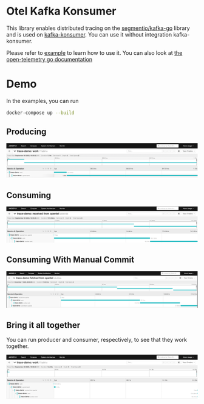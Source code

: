 # Otel Kafka Konsumer

This library enables distributed tracing on the [segmentio/kafka-go](https://github.com/segmentio/kafka-go) library and is used on [kafka-konsumer](https://github.com/Trendyol/kafka-konsumer). 
You can use it without integration kafka-konsumer.

Please refer to [example](example) to learn how to use it. You can also look at [the open-telemetry go documentation](https://opentelemetry.io/docs/instrumentation/go/getting-started/)

# Demo

In the examples, you can run 
```sh
docker-compose up --build
```

## Producing

![Producing Example](.github/images/producer-example.png)

## Consuming

![Consuming Example](.github/images/consumer-example.png)

## Consuming With Manual Commit

![Consuming Example](.github/images/consumer-with-manual-commit.png)

## Bring it all together

You can run producer and consumer, respectively, to see that they work together.

![Producing - Consuming Together](.github/images/consumer-producer-together.png)
